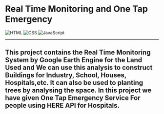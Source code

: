 # Real Time Monitoring and One Tap Emergency
![HTML](https://img.shields.io/badge/HTML-%23E34F26.svg?logo=html5&logoColor=white)
![CSS](https://img.shields.io/badge/CSS-1572B6?logo=css3&logoColor=fff)
![JavaScript](https://img.shields.io/badge/JavaScript-F7DF1E?logo=javascript&logoColor=000)

---
This project contains the Real Time Monitoring System by Google Earth Engine for the Land Used and We can use this analysis to construct Buildings for Industry, School, Houses, Hospitals,etc.
It can also be used to planting trees by analysing the space.
In this project we have given One Tap Emergency Service For people using HERE API for Hospitals. 
---
